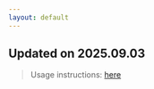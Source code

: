 ```yaml
---
layout: default
---
```


## Updated on 2025.09.03
> Usage instructions: [here](./docs/README.md#usage)

